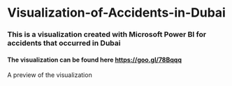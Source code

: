 # Visualization-of-Accidents-in-Dubai
### This is a visualization created with Microsoft Power BI for accidents that occurred in Dubai

#### The visualization can be found here https://goo.gl/78Bqqq

A preview of the visualization

